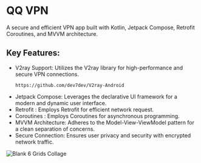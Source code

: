 # QQ VPN

A secure and efficient VPN app built with Kotlin, Jetpack Compose, Retrofit Coroutines, and MVVM architecture.


## Key Features:

- V2ray Support: Utilizes the V2ray library for high-performance and secure VPN connections.
  ```
  https://github.com/dev7dev/V2ray-Android
  ```
- Jetpack Compose: Leverages the declarative UI framework for a modern and dynamic user interface.
- Retrofit : Employs Retrofit for efficient network request.
- Coroutines : Employs Coroutines for asynchronous programming.
- MVVM Architecture: Adheres to the Model-View-ViewModel pattern for a clean separation of concerns.
- Secure Connection: Ensures user privacy and security with encrypted network traffic.





![Blank 6 Grids Collage](https://github.com/user-attachments/assets/d5571bcf-db30-4981-bf2b-666b7a0ea7b2)
